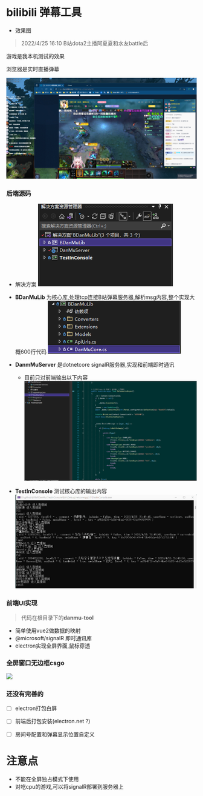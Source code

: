 # bilibili 弹幕工具

- 效果图

> 2022/4/25 16:10 B站dota2主播阿夏夏和水友battle后

游戏是我本机测试的效果

浏览器是实时直播弹幕

![](./assets/axxlive.png)



### 后端源码

- 解决方案 
![](./assets/sln.png)
- **BDanMuLib** 为核心库,处理tcp连接B站弹幕服务器,解析msg内容,整个实现大概600行代码
![](.\assets\core.png)
- **DanmMuServer** 是dotnetcore signalR服务器,实现和前端即时通讯
	- 目前只对前端输出以下内容
	![](.\assets\signalR.png)  

- **TestInConsole** 测试核心库的输出内容
![](.\assets\console.gif)


### 前端UI实现 

> 代码在根目录下的**danmu-tool**

- 简单使用vue2做数据的映射
- @microsoft/signalR 即时通讯库
- electron实现全屏界面,鼠标穿透



### 全屏窗口无边框csgo

![](.\assets\csgo.gif)







### 还没有完善的

- [ ] electron打包白屏
- [ ] 前端后打包安装(electron.net ?)
- [ ] 房间号配置和弹幕显示位置自定义



# 注意点

- 不能在全屏独占模式下使用
- 对吃cpu的游戏,可以将signalR部署到服务器上